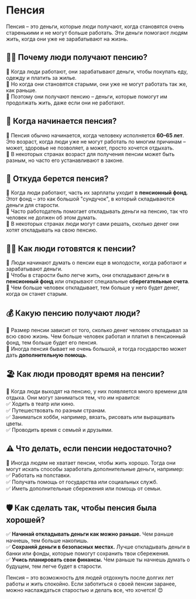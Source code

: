 # Пенсия  

Пенсия – это деньги, которые люди получают, когда становятся очень старенькими и не могут больше работать. Эти деньги помогают людям жить, когда они уже не зарабатывают на жизнь.  

## 🧑‍🦳 Почему люди получают пенсию?  
🔹 Когда люди работают, они зарабатывают деньги, чтобы покупать еду, одежду и платить за жилье.  
🔹 Но когда они становятся старыми, они уже не могут работать так же, как раньше.  
🔹 Поэтому они получают пенсию – деньги, которые помогут им продолжать жить, даже если они не работают.  

## 🚨 Когда начинается пенсия?  
🔹 Пенсия обычно начинается, когда человеку исполняется **60–65 лет**. Это возраст, когда люди уже не могут работать по многим причинам – может, здоровье не позволяет, а может, просто хочется отдыхать.  
🔹 В некоторых странах возраст для получения пенсии может быть разным, но часто его устанавливают в законе.  

## 🏦 Откуда берется пенсия?  
🔹 Когда люди работают, часть их зарплаты уходит в **пенсионный фонд**. Этот фонд – это как большой "сундучок", в который складываются деньги для старости.  
🔹 Часто работодатель помогает откладывать деньги на пенсию, так что человек не должен об этом думать.  
🔹 В некоторых странах люди могут сами решать, сколько денег они хотят откладывать на свою пенсию.  

## 🚶‍♂️ Как люди готовятся к пенсии?  
🔹 Люди начинают думать о пенсии еще в молодости, когда работают и зарабатывают деньги.  
🔹 Чтобы в старости было легче жить, они откладывают деньги в **пенсионный фонд** или открывают специальные **сберегательные счета**.  
🔹 Чем больше человек откладывает, тем больше у него будет денег, когда он станет старым.  

## 💰 Какую пенсию получают люди?  
🔹 Размер пенсии зависит от того, сколько денег человек откладывал за всю свою жизнь. Чем больше человек работал и платил в пенсионный фонд, тем больше будет его пенсия.  
🔹 Иногда пенсия бывает не очень большой, и тогда государство может дать **дополнительную помощь**.  

## 🏖 Как люди проводят время на пенсии?  
🔹 Когда люди выходят на пенсию, у них появляется много времени для отдыха. Они могут заниматься тем, что им нравится:  
✅ Ходить в театр или кино.  
✅ Путешествовать по разным странам.  
✅ Заниматься хобби, например, вязать, рисовать или выращивать цветы.  
✅ Проводить время с семьей и друзьями.  

## ⚠️ Что делать, если пенсии недостаточно?  
🔹 Иногда людям не хватает пенсии, чтобы жить хорошо. Тогда они могут искать способы заработать дополнительные деньги, например:  
✅ Работать на полставки.  
✅ Получать помощь от государства или социальных служб.  
✅ Иметь дополнительные сбережения или помощь от семьи.  

## 🛡 Как сделать так, чтобы пенсия была хорошей?  
✅ **Начинай откладывать деньги как можно раньше.** Чем раньше начнешь, тем больше накопишь.  
✅ **Сохраняй деньги в безопасных местах.** Лучше откладывать деньги в банки или фонды, которые помогут сохранить твои сбережения.  
✅ **Учись планировать свои финансы.** Чем раньше ты начнешь думать о будущем, тем легче будет в старости.  

Пенсия – это возможность для людей отдохнуть после долгих лет работы и жить спокойно. Если заботиться о своей пенсии заранее, можно наслаждаться старостью и делать все, что хочется! 😊